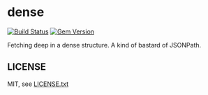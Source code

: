 
# dense

[![Build Status](https://secure.travis-ci.org/floraison/dense.svg)](http://travis-ci.org/floraison/fugit)
[![Gem Version](https://badge.fury.io/rb/dense.svg)](http://badge.fury.io/rb/dense)

Fetching deep in a dense structure. A kind of bastard of JSONPath.

## LICENSE

MIT, see [LICENSE.txt](LICENSE.txt)

